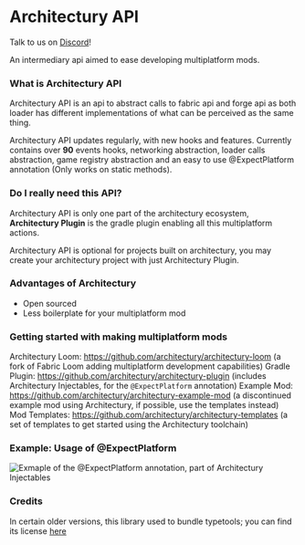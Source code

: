 # Architectury API

Talk to us on [Discord](https://discord.gg/C2RdJDpRBP)!

An intermediary api aimed to ease developing multiplatform mods.

### What is Architectury API

Architectury API is an api to abstract calls to fabric api and forge api as both loader has different implementations of
what can be perceived as the same thing.

Architectury API updates regularly, with new hooks and features. Currently contains over **90** events hooks, networking
abstraction, loader calls abstraction, game registry abstraction and an easy to use @ExpectPlatform annotation (Only
works on static methods).

### Do I really need this API?

Architectury API is only one part of the architectury ecosystem, **Architectury Plugin** is the gradle plugin enabling
all this multiplatform actions.

Architectury API is optional for projects built on architectury, you may create your architectury project with just
Architectury Plugin.

### Advantages of Architectury

- Open sourced
- Less boilerplate for your multiplatform mod

### Getting started with making multiplatform mods

Architectury Loom: https://github.com/architectury/architectury-loom (a fork of Fabric Loom adding multiplatform development capabilities)
Gradle Plugin: https://github.com/architectury/architectury-plugin (includes Architectury Injectables, for the `@ExpectPlatform` annotation)
Example Mod: https://github.com/architectury/architectury-example-mod (a discontinued example mod using Architectury, if possible, use the templates instead)
Mod Templates: https://github.com/architectury/architectury-templates (a set of templates to get started using the Architectury toolchain)

### Example: Usage of @ExpectPlatform
![Exmaple of the @ExpectPlatform annotation, part of Architectury Injectables](https://camo.githubusercontent.com/78c68766affb70fbd88f9806e0e95f78765ec339448d7102065f2942be2b3215/68747470733a2f2f6d656469612e646973636f72646170702e6e65742f6174746163686d656e74732f3538363138363230323738313138383130382f3737363432383831343330393738353632302f756e6b6e6f776e2e706e673f77696474683d31313931266865696768743d343339)

### Credits

In certain older versions, this library used to bundle typetools; you can find its license [here](https://github.com/jhalterman/typetools/blob/master/LICENSE.txt "")
